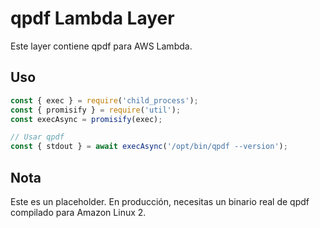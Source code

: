 # qpdf Lambda Layer

Este layer contiene qpdf para AWS Lambda.

## Uso

```javascript
const { exec } = require('child_process');
const { promisify } = require('util');
const execAsync = promisify(exec);

// Usar qpdf
const { stdout } = await execAsync('/opt/bin/qpdf --version');
```

## Nota

Este es un placeholder. En producción, necesitas un binario real de qpdf compilado para Amazon Linux 2.
